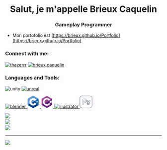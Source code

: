 <h1 align="center">Salut, je m'appelle Brieux Caquelin</h1>
<h3 align="center">Gameplay Programmer</h3>

- Mon portofolio est [https://brieux.github.io/Portfolio](https://brieux.github.io/Portfolio)

<h3 align="left">Connect with me:</h3>
<p align="left">
<a href="https://twitter.com/thazerrr" target="blank"><img align="center" src="https://raw.githubusercontent.com/rahuldkjain/github-profile-readme-generator/master/src/images/icons/Social/twitter.svg" alt="thazerrr" height="30" width="40" /></a>
<a href="https://linkedin.com/in/brieux caquelin" target="blank"><img align="center" src="https://raw.githubusercontent.com/rahuldkjain/github-profile-readme-generator/master/src/images/icons/Social/linked-in-alt.svg" alt="brieux caquelin" height="30" width="40" /></a>
</p>

<h3 align="left">Languages and Tools:</h3>
<p><img src="https://www.vectorlogo.zone/logos/unity3d/unity3d-icon.svg" alt="unity" width="40" height="40"/> </a> <a href="https://unrealengine.com/" target="_blank" rel="noreferrer"> <img src="https://raw.githubusercontent.com/kenangundogan/fontisto/036b7eca71aab1bef8e6a0518f7329f13ed62f6b/icons/svg/brand/unreal-engine.svg" alt="unreal" width="40" height="40"/> </a></p>
<p align="left"> <a href="https://www.blender.org/" target="_blank" rel="noreferrer"> <img src="https://download.blender.org/branding/community/blender_community_badge_white.svg" alt="blender" width="40" height="40"/> </a> <a href="https://www.w3schools.com/cpp/" target="_blank" rel="noreferrer"> <img src="https://raw.githubusercontent.com/devicons/devicon/master/icons/cplusplus/cplusplus-original.svg" alt="cplusplus" width="40" height="40"/> </a> <a href="https://www.w3schools.com/cs/" target="_blank" rel="noreferrer"> <img src="https://raw.githubusercontent.com/devicons/devicon/master/icons/csharp/csharp-original.svg" alt="csharp" width="40" height="40"/> </a> <a href="https://www.adobe.com/in/products/illustrator.html" target="_blank" rel="noreferrer"> <img src="https://www.vectorlogo.zone/logos/adobe_illustrator/adobe_illustrator-icon.svg" alt="illustrator" width="40" height="40"/> </a> <a href="https://www.photoshop.com/en" target="_blank" rel="noreferrer"> <img src="https://raw.githubusercontent.com/devicons/devicon/master/icons/photoshop/photoshop-line.svg" alt="photoshop" width="40" height="40"/> </a> <a href="https://unity.com/" target="_blank" rel="noreferrer">  </p>


![](https://github-readme-stats.vercel.app/api?username=Brieux&theme=dark&hide_border=false&include_all_commits=true&count_private=false)<br/>
![](https://github-readme-streak-stats.herokuapp.com/?user=Brieux&theme=dark&hide_border=false)<br/>
![](https://github-readme-stats.vercel.app/api/top-langs/?username=Brieux&theme=dark&hide_border=false&include_all_commits=true&count_private=false&layout=compact)

---
[![](https://visitcount.itsvg.in/api?id=Brieux&icon=0&color=0)](https://visitcount.itsvg.in)
